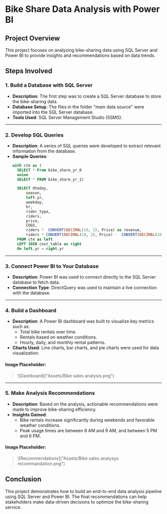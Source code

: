 # Bike Share Data Analysis with Power BI

## Project Overview
This project focuses on analyzing bike-sharing data using SQL Server and Power BI to provide insights and recommendations based on data trends.

## Steps Involved

### 1. Build a Database with SQL Server
- **Description**: The first step was to create a SQL Server database to store the bike-sharing data.
- **Database Setup**: The files in the folder "main data source" were imported into the SQL Server database.
- **Tools Used**: SQL Server Management Studio (SSMS).

---

### 2. Develop SQL Queries
- **Description**: A series of SQL queries were developed to extract relevant information from the database.
- **Sample Queries**:
  ```sql
  with cte as (
    SELECT * From bike_share_yr_0
    union
    SELECT * FROM bike_share_yr_1)

    SELECT dteday,
        season,
        left.yr,
        weekday,
        hr,
        rider_type,
        riders,
        price,
        COGS,
        riders *  CONVERT(DECIMAL(10, 2), Price) as revenue,
        riders * CONVERT(DECIMAL(10, 2), Price) -  CONVERT(DECIMAL(10, 2), COGS) as profit
    FROM cte as left
    LEFT JOIN cost_table as right
    On left.yr = right.yr

---

### 3. Connect Power BI to Your Database
- **Description**: Power BI was used to connect directly to the SQL Server database to fetch data.
- **Connection Type**: DirectQuery was used to maintain a live connection with the database.

---

### 4. Build a Dashboard
- **Description**: A Power BI dashboard was built to visualize key metrics such as:
  - Total bike rentals over time.
  - Rentals based on weather conditions.
  - Hourly, daily, and monthly rental patterns.
- **Charts Used**: Line charts, bar charts, and pie charts were used for data visualization.

#### Image Placeholder:
> ![Dashboard]("Assets/Bike sales analysis.png")

---

### 5. Make Analysis Recommendations
- **Description**: Based on the analysis, actionable recommendations were made to improve bike-sharing efficiency.
- **Insights Gained**:
  - Bike rentals increase significantly during weekends and favorable weather conditions.
  - Peak usage times are between 8 AM and 9 AM, and between 5 PM and 6 PM.

#### Image Placeholder:
> ![Recommendations]("Assets/Bike sales analysys recommandation.png")

## Conclusion
This project demonstrates how to build an end-to-end data analysis pipeline using SQL Server and Power BI. The final recommendations can help stakeholders make data-driven decisions to optimize the bike-sharing service.

